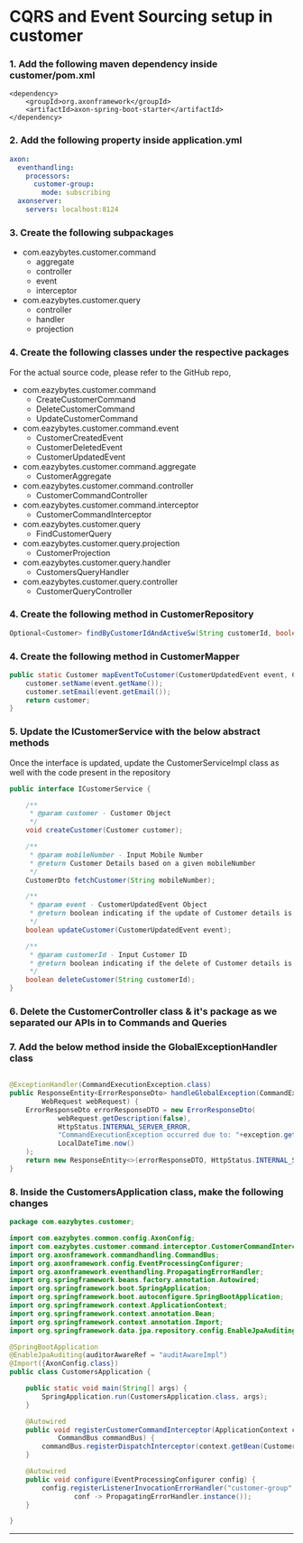 # CQRS and Event Sourcing setup in customer

### 1. Add the following maven dependency inside **customer/pom.xml**

```
<dependency>
    <groupId>org.axonframework</groupId>
    <artifactId>axon-spring-boot-starter</artifactId>
</dependency>
```

### 2. Add the following property inside application.yml

```yaml
axon:
  eventhandling:
    processors:
      customer-group:
        mode: subscribing
  axonserver:
    servers: localhost:8124
```

### 3. Create the following subpackages

- com.eazybytes.customer.command
    - aggregate
    - controller
    - event
    - interceptor
- com.eazybytes.customer.query
    - controller
    - handler
    - projection

### 4. Create the following classes under the respective packages

For the actual source code, please refer to the GitHub repo,

- com.eazybytes.customer.command
    - CreateCustomerCommand
    - DeleteCustomerCommand
    - UpdateCustomerCommand
- com.eazybytes.customer.command.event
    - CustomerCreatedEvent
    - CustomerDeletedEvent
    - CustomerUpdatedEvent
- com.eazybytes.customer.command.aggregate
    - CustomerAggregate
- com.eazybytes.customer.command.controller
    - CustomerCommandController
- com.eazybytes.customer.command.interceptor
    - CustomerCommandInterceptor
- com.eazybytes.customer.query
    - FindCustomerQuery
- com.eazybytes.customer.query.projection
    - CustomerProjection
- com.eazybytes.customer.query.handler
    - CustomersQueryHandler
- com.eazybytes.customer.query.controller
    - CustomerQueryController

### 4. Create the following method in CustomerRepository

```java
Optional<Customer> findByCustomerIdAndActiveSw(String customerId, boolean active);
```

### 4. Create the following method in CustomerMapper

```java
public static Customer mapEventToCustomer(CustomerUpdatedEvent event, Customer customer) {
    customer.setName(event.getName());
    customer.setEmail(event.getEmail());
    return customer;
}
```

### 5. Update the ICustomerService with the below abstract methods

Once the interface is updated, update the CustomerServiceImpl class as well with the code present in the repository

```java
public interface ICustomerService {

    /**
     * @param customer - Customer Object
     */
    void createCustomer(Customer customer);

    /**
     * @param mobileNumber - Input Mobile Number
     * @return Customer Details based on a given mobileNumber
     */
    CustomerDto fetchCustomer(String mobileNumber);

    /**
     * @param event - CustomerUpdatedEvent Object
     * @return boolean indicating if the update of Customer details is successful or not
     */
    boolean updateCustomer(CustomerUpdatedEvent event);

    /**
     * @param customerId - Input Customer ID
     * @return boolean indicating if the delete of Customer details is successful or not
     */
    boolean deleteCustomer(String customerId);
}
```

### 6. Delete the CustomerController class & it's package as we separated our APIs in to Commands and Queries

### 7. Add the below method inside the GlobalExceptionHandler class

```java

@ExceptionHandler(CommandExecutionException.class)
public ResponseEntity<ErrorResponseDto> handleGlobalException(CommandExecutionException exception,
        WebRequest webRequest) {
    ErrorResponseDto errorResponseDTO = new ErrorResponseDto(
            webRequest.getDescription(false),
            HttpStatus.INTERNAL_SERVER_ERROR,
            "CommandExecutionException occurred due to: "+exception.getMessage(),
            LocalDateTime.now()
    );
    return new ResponseEntity<>(errorResponseDTO, HttpStatus.INTERNAL_SERVER_ERROR);
}
```

### 8. Inside the CustomersApplication class, make the following changes

```java
package com.eazybytes.customer;

import com.eazybytes.common.config.AxonConfig;
import com.eazybytes.customer.command.interceptor.CustomerCommandInterceptor;
import org.axonframework.commandhandling.CommandBus;
import org.axonframework.config.EventProcessingConfigurer;
import org.axonframework.eventhandling.PropagatingErrorHandler;
import org.springframework.beans.factory.annotation.Autowired;
import org.springframework.boot.SpringApplication;
import org.springframework.boot.autoconfigure.SpringBootApplication;
import org.springframework.context.ApplicationContext;
import org.springframework.context.annotation.Bean;
import org.springframework.context.annotation.Import;
import org.springframework.data.jpa.repository.config.EnableJpaAuditing;

@SpringBootApplication
@EnableJpaAuditing(auditorAwareRef = "auditAwareImpl")
@Import({AxonConfig.class})
public class CustomersApplication {

    public static void main(String[] args) {
        SpringApplication.run(CustomersApplication.class, args);
    }

    @Autowired
    public void registerCustomerCommandInterceptor(ApplicationContext context,
            CommandBus commandBus) {
        commandBus.registerDispatchInterceptor(context.getBean(CustomerCommandInterceptor.class));
    }

    @Autowired
    public void configure(EventProcessingConfigurer config) {
        config.registerListenerInvocationErrorHandler("customer-group",
                conf -> PropagatingErrorHandler.instance());
    }

}
```

---